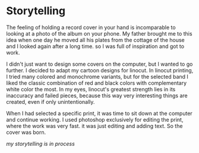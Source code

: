 # Storytelling
The feeling of holding a record cover in your hand is incomparable to looking at a photo of the album on your phone. My father brought me to this idea when one day he moved all his plates from the cottage of the house and I looked again after a long time.
so I was full of inspiration and got to work. 

I didn't just want to design some covers on the computer, but I wanted to go further. I decided to adapt my cartoon designs for linocut. In linocut printing, I tried many colored and monochrome variants, but for the selected band I liked the classic combination of red and black colors with complementary white color the most. In my eyes, linocut's greatest strength lies in its inaccuracy and failed pieces, because this way very interesting things are created, even if only unintentionally.

When I had selected a specific print, it was time to sit down at the computer and continue working. I used photoshop exclusively for editing the print, where the work was very fast. it was just editing and adding text. So the cover was born.

   *my storytelling is in process*

